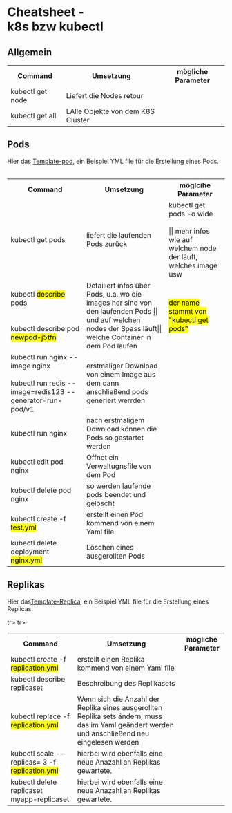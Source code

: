 # Cheatsheet - <br>k8s bzw kubectl

## Allgemein
<table style="width:100%">
  <tr>
    <th>Command</th>
    <th>Umsetzung</th>
    <th> mögliche Parameter</th>
  </tr>
  <tr>
    <td>kubectl get node</td>
    <td>Liefert die Nodes retour</td>
    <td></td>
  </tr>
  <tr>
    <td>kubectl get all</td>
    <td>LAlle Objekte von dem K8S Cluster</td>
    <td></td>
  </tr>
<table>

## Pods
Hier das <a href="./TemplatePod.yml">Template-pod</a>, ein Beispiel YML file für die Erstellung eines Pods.
 <table style="width:100%">
  <tr>
    <th>Command</th>
    <th>Umsetzung</th>
    <th> möglcihe Parameter</th>
  </tr>
  <tr>
    <td>kubectl get pods</td>
    <td>liefert die laufenden Pods zurück</td>
    <td>kubectl get pods -o wide <br><br>|| mehr infos wie auf welchem node der läuft, welches image usw</td>
  </tr>
   <tr>
    <td>kubectl <mark>describe</mark> pods<br><br><br>
    kubectl describe pod <mark>newpod-j5tfn</mark>
    </td>
    <td>Detailiert infos über Pods, u.a. wo die images her sind von den laufenden Pods || <br>
    und auf welchen nodes der Spass läuft|| <br>
    welche Container in dem Pod laufen</td>
    <td><mark>der name stammt von "kubectl get pods"</mark></td>
  </tr>

  <tr>
    <td>kubectl run nginx --image nginx<br><br>
   kubectl run redis --image=redis123 --generator=run-pod/v1</td>
    <td>erstmaliger Download von einem Image aus dem dann anschließend pods generiert werrden</td>
    <td></td>
  </tr>
  <tr>
    <td>kubectl run nginx</td>
    <td>nach erstmaligem Download können die Pods so gestartet werden</td>
    <td></td>
  </tr>
  <tr>
    <td>kubectl edit pod nginx</td>
    <td>Öffnet ein Verwaltugnsfile von dem Pod</td>
    <td></td>
  </tr>

  <tr>
    <td>kubectl delete pod nginx</td>
    <td>so werden laufende pods beendet und gelöscht</td>
    <td></td>
  </tr>
  <tr>
    <td> kubectl create -f <mark>test.yml <mark></td>
    <td>erstellt einen Pod kommend von einem Yaml file</td>
    <td></td>
  </tr>
  <tr>
    <td> kubectl delete deployment <mark>nginx.yml <mark></td>
    <td>Löschen eines ausgerollten Pods</td>
    <td></td>
  </tr>
</table> 


## Replikas

Hier das<a href="./TemplateReplica.yml">Template-Replica</a>, ein Beispiel YML file für die Erstellung eines Replicas.

<table style="width:100%">
  <tr>
    <th>Command</th>
    <th>Umsetzung</th>
    <th> mögliche Parameter</th>
  </tr>
  <tr>
    <td> kubectl create -f <mark>replication.yml <mark></td>
    <td>erstellt einen Replika kommend von einem Yaml file</td>
    <td></td>
  </tr>
   <tr>
    <td> kubectl describe replicaset <mark></td>
    <td>Beschreibung des Replikasets</td>
    <td></td>
  </tr>
  <tr>
    <td> kubectl replace -f <mark>replication.yml <mark></td>
    <td>Wenn sich die Anzahl der Replika eines ausgerollten Replika sets ändern, muss das im Yaml geändert werden und anschließend neu eingelesen werden</td>
    <td></td>
  </tr>
  tr>
    <td> kubectl scale --replicas= 3 -f <mark>replication.yml <mark></td>
    <td>hierbei wird ebenfalls eine neue Anazahl an Replikas gewartete. </td>
    <td></td>
  </tr>
  tr>
    <td> kubectl delete replicaset myapp-replicaset <mark></td>
    <td>hierbei wird ebenfalls eine neue Anazahl an Replikas gewartete. </td>
    <td></td>
  </tr>
  
<table>
